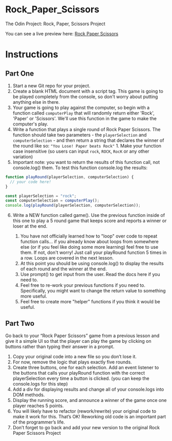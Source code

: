 # Rock_Paper_Scissors
The Odin Project: Rock, Paper, Scissors Project

You can see a live preview here: [Rock Paper Scissors](https://vdojnov.github.io/Rock_Paper_Scissors/)


# Instructions
## Part One
1. Start a new Git repo for your project. 
2. Create a blank HTML document with a script tag. This game is going to be played completely from the console, so don't worry about putting anything else in there. 
3. Your game is going to play against the computer, so begin with a function called `computerPlay` that will randomly return either 'Rock', 'Paper' or 'Scissors'. We'll use this function in the game to make the computer's play. 
4. Write a function that plays a single round of Rock Paper Scissors. The function should take two parameters - the `playerSelection` and `computerSelection` - and then return a string that declares the winner of the round like so: `"You Lose! Paper beats Rock"` 1. Make your function case insensitive (so users can input `rock`, `ROCK`, `RocK` or any other variation)
5. Important note: you want to return the results of this function call, not console.log() them. To test this function console.log the results:
```JavaScript
function playRound(playerSelection, computerSelection) {
  // your code here!
}

const playerSelection = "rock";
const computerSelection = computerPlay();
console.log(playRound(playerSelection, computerSelection));
```
6. Write a NEW function called game(). Use the previous function inside of this one to play a 5 round game that keeps score and reports a winner or loser at the end.

    1. You have not officially learned how to "loop" over code to repeat function calls... if you already know about loops from somewhere else (or if you feel like doing some more learning) feel free to use them. If not, don't worry! Just call your playRound function 5 times in a row. Loops are covered in the next lesson.
    2. At this point you should be using console.log() to display the results of each round and the winner at the end.
    3. Use prompt() to get input from the user. Read the docs here if you need to.
    4. Feel free to re-work your previous functions if you need to. Specifically, you might want to change the return value to something more useful.
    5. Feel free to create more "helper" functions if you think it would be useful.


## Part Two

Go back to your “Rock Paper Scissors” game from a previous lesson and give it a simple UI so that the player can play the game by clicking on buttons rather than typing their answer in a prompt.
1. Copy your original code into a new file so you don’t lose it.
2. For now, remove the logic that plays exactly five rounds.
3. Create three buttons, one for each selection. Add an event listener to the buttons that calls your playRound function with the correct playerSelection every time a button is clicked. (you can keep the console.logs for this step)
4. Add a div for displaying results and change all of your console.logs into DOM methods.
5. Display the running score, and announce a winner of the game once one player reaches 5 points.
6. You will likely have to refactor (rework/rewrite) your original code to make it work for this. That’s OK! Reworking old code is an important part of the programmer’s life.
7. Don’t forget to go back and add your new version to the original Rock Paper Scissors Project

